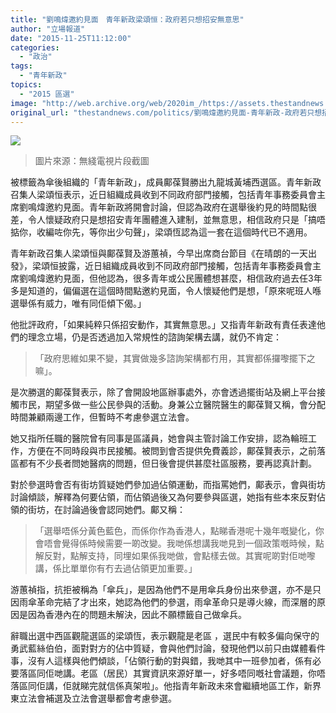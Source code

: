 ```yaml
---
title: "劉鳴煒邀約見面　青年新政梁頌恒：政府若只想招安無意思"
author: "立場報道"
date: "2015-11-25T11:12:00"
categories:
  - "政治"
tags:
  - "青年新政"
topics:
  - "2015 區選"
image: "http://web.archive.org/web/2020im_/https://assets.thestandnews.com/media/photos/leung-01_IRY6V.png"
original_url: "thestandnews.com/politics/劉鳴煒邀約見面-青年新政-政府若只想招安無意思"
---
```

![](http://web.archive.org/web/2020im_/https://assets.thestandnews.com/media/photos/leung-01_IRY6V.png)
> 圖片來源：無綫電視片段截圖

被標籤為傘後組織的「青年新政」，成員鄺葆賢勝出九龍城黃埔西選區。青年新政召集人梁頌恒表示，近日組織成員收到不同政府部門接觸，包括青年事務委員會主席劉鳴煒邀約見面。青年新政將開會討論，但認為政府在選舉後約見的時間點很差，令人懷疑政府只是想招安青年團體進入建制，並無意思，相信政府只是「搞唔掂你，收編咗你先，等你出少句聲」，梁頌恆認為這一套在這個時代已不適用。

青年新政召集人梁頌恒與鄺葆賢及游蕙禎，今早出席商台節目《在晴朗的一天出發》，梁頌恒披露，近日組織成員收到不同政府部門接觸，包括青年事務委員會主席劉鳴煒邀約見面，但他認為，很多青年或公民團體想甚麼，相信政府過去任3年多是知道的，偏偏選在這個時間點邀約見面，令人懷疑他們是想，「原來呢班人喺選舉係有威力，唯有同佢傾下偈。」

他批評政府，「如果純粹只係招安動作，其實無意思。」又指青年新政有責任表達他們的理念立場，仍是否透過加入常規性的諮詢架構去講，就仍不肯定：

> 「政府思維如果不變，其實做幾多諮詢架構都冇用，其實都係攞嚟擺下之嘛」。

是次勝選的鄺葆賢表示，除了會開設地區辦事處外，亦會透過擺街站及網上平台接觸市民，期望多做一些公民參與的活動。身兼公立醫院醫生的鄺葆賢又稱，會分配時間兼顧兩邊工作，但暫時不考慮參選立法會。

她又指所任職的醫院曾有同事是區議員，她會與主管討論工作安排，認為輪班工作，方便在不同時段與市民接觸。被問到會否提供免費義診，鄺葆賢表示，之前落區都有不少長者問她醫病的問題，但日後會提供甚麼社區服務，要再認真計劃。

對於參選時會否有街坊質疑她們參加過佔領運動，而指罵她們，鄺表示，會與街坊討論傾談，解釋為何要佔領，而佔領過後又為何要參與區選，她指有些本來反對佔領的街坊，在討論過後會認同她們。鄺又稱：

> 「選舉唔係分黃色藍色，而係你作為香港人，點睇香港呢十幾年嘅變化，你會唔會覺得係時候需要一啲改變。我哋係想講我哋見到一個政策嘅時候，點解反對，點解支持，同埋如果係我哋做，會點樣去做。其實呢啲對佢哋嚟講，係比單單你有冇去過佔領更加重要。」

游蕙禎指，抗拒被稱為「傘兵」，是因為他們不是用傘兵身份出來參選，亦不是只因雨傘革命完結了才出來，她認為他們的參選，雨傘革命只是導火線，而深層的原因是因為香港內在的問題未解決，因此不願標籤自己做傘兵。

辭職出選中西區觀龍選區的梁頌恆，表示觀龍是老區 ，選民中有較多偏向保守的勇武藍絲伯伯，面對對方的佔中質疑，會與他們討論，發現他們以前只由媒體看件事，沒有人這樣與他們傾談，「佔領行動的對與錯，我哋其中一班參加者，係有必要落區同佢哋講。老區（居民）其實資訊來源好單一，好多唔同嘅社會議題，你唔落區同佢講，佢就睇完就信係真架啦」。他指青年新政未來會繼續地區工作，新界東立法會補選及立法會選舉都會考慮參選。